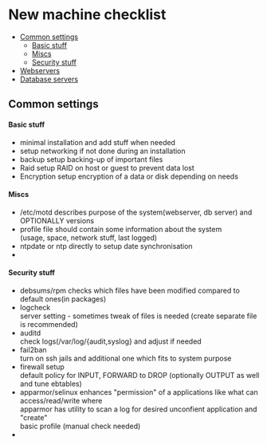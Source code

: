 # New machine checklist

- [Common settings](#common-settings)  
  - [Basic stuff](#basic-stuff)  
  - [Miscs](#miscs)  
  - [Security stuff](#security-stuff)  
- [Webservers](#webservers)
- [Database servers](#database-servers)



## Common settings
#### Basic stuff
* minimal installation
  and add stuff when needed
* setup networking
  if not done during an installation
* backup
  setup backing-up of important files
* Raid
  setup RAID on host or guest to prevent data lost
* Encryption
  setup encryption of a data or disk depending on needs

  

#### Miscs
* /etc/motd
  describes purpose of the system(webserver, db server) and OPTIONALLY versions
* profile file
  should contain some information about the system  
  (usage, space, network stuff, last logged)
* ntpdate
  or ntp directly to setup date synchronisation
* 


#### Security stuff
* debsums/rpm checks
  which files have been modified compared to default ones(in packages)
* logcheck  
  server setting - sometimes tweak of files is needed (create separate file is recommended)
* auditd  
  check logs(/var/log/{audit,syslog} and adjust if needed
* fail2ban  
  turn on ssh jails and additional one which fits to system purpose
* firewall setup  
  default policy for INPUT, FORWARD to DROP (optionally OUTPUT as well and tune ebtables)
* apparmor/selinux
  enhances "permission" of a applications like what can access/read/write where  
  apparmor has utility to scan a log for desired unconfient application and "create"  
  basic profile (manual check needed)
*  
